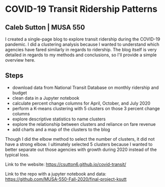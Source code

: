 # COVID-19 Transit Ridership Patterns
## Caleb Sutton | MUSA 550

I created a single-page blog to explore transit ridership during the COVID-19 pandemic. I did a clustering analysis because I wanted to understand which agencies have fared similarly in regards to ridership. The blog itself is very detailed in regards to my methods and conclusions, so I'll provide a simple overview here. 

## Steps

- download data from National Transit Database on monthly ridership and budget
- clean data in a Jupyter notebook
- calculate percent change columns for April, October, and July 2020
- perform a K-means clustering with 5 clusters on those 3 percent change columns
- explore descriptive statistics to name clusters
- explore the relationship between clusters and reliance on fare revenue 
- add charts and a map of the clusters to the blog

Though I did the elbow method to select the number of clusters, it did not have a strong elbow. I ultimately selected 5 clusters because I wanted to better separate out those agencies with growth during 2020 instead of the typical loss. 

Link to the website: https://csutton6.github.io/covid-transit/

Link to the repo with a jupyter notebook and data: https://github.com/MUSA-550-Fall-2020/final-project-ksutt
